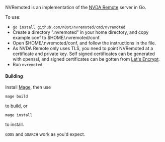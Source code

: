 NVRemoted is an implementation of the [NVDA Remote][] server in Go.

To use:

* `go install github.com/n0ot/nvremoted/cmd/nvremoted`
* Create a directory ".nvremoted" in your home directory, and copy example.conf to $HOME/.nvremoted/conf.
* Open $HOME/.nvremoted/conf, and follow the instructions in the file.
* As NVDA Remote only uses TLS, you need to point NVRemoted at a certificate and private key.
    Self signed certificates can be generated with openssl,
    and signed certificates can be gotten from [Let's Encrypt][].
* Run `nvremoted`

#### Building
Install [Mage][], then use

    mage build

to build, or

    mage install

to install.

`GOOS` and `GOARCH` work as you'd expect.

[NVDA Remote]: https://www.nvdaremote.com
[Let's Encrypt]: https://letsencrypt.org
[Mage]: https://github.com/magefile/mage